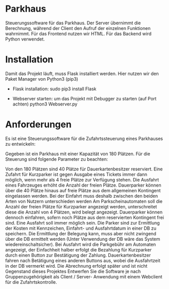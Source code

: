# Parkhaus

Steuerungssoftware für das Parkhaus.
Der Server übernimmt die Berechnung, während der Client den Aufruf der einzelnen Funktionen wahrnimmt.
Für das Frontend nutzen wir HTML. Für das Backend wird Python verwendet.

# Installation

Damit das Projekt läuft, muss Flask installiert werden. Hier nutzen wir den Paket Manager von Python3 (pip3)

- Flask installation:
sudo pip3 install Flask

- Webserver starten:
um das Projekt mit Debugger zu starten (auf Port achten)
python3 Webserver.py 

# Anforderungen

Es ist eine Steuerungssoftware für die Zufahrtssteuerung eines Parkhauses
zu entwickeln:

Gegeben ist ein Parkhaus mit einer Kapazität von 180 Plätzen.
Für die Steuerung sind folgende Parameter zu beachten:

Von den 180 Plätzen sind 40 Plätze für Dauerkartenbesitzer reserviert. 
Eine Zufahrt für Kurzparker ist gegen Ausgabe eines Tickets immer
dann möglich, wenn mehr als 4 freie Plätze zur Verfügung stehen.
Die Ausfahrt eines Fahrzeuges erhöht die Anzahl der freien Plätze.
Dauerparker können über die 40 Plätze hinaus auf freie Plätze 
aus dem allgemeinen Kontingent eingelassen werden. 
Bei der Einfahrt muss deshalb zwischen den beiden Arten von
Nutzern unterschieden werden
Am Parkscheinautomaten soll die Anzahl der freien Plätze für
Kurzparker angezeigt werden, unterschreitet diese die Anzahl von 4
Plätzen, wird belegt angezeigt. Dauerparker können dennoch
einfahren, sofern noch Plätze aus dem reservierten Kontingent frei
sind.
Eine Ausfahrt soll immer möglich sein.
Die Parker sind zur Ermittlung der Kosten mit Kennzeichen, Einfahrt-
und Ausfahrtdatum in einer DB zu speichern.
Die Ermittlung der Belegung kann, muss aber nicht zwingend über
die DB ermittelt werden (Unter Verwendung der DB wäre das
System wiedereinschaltsicher).
Bei Ausfahrt wird die Parkgebühr am Automaten angezeigt, der
Einfachheit halber erfolgt die Bezahlung für Kurzparker durch einen
Button zur Bestätigung der Zahlung.
Dauerkartenbesitzer fahren nach Betätigung eines anderen Buttons
aus, wobei die Ausfahrtzeit in der DB vermerkt wird. Die Abrechnung
erfolgt später und ist nicht Gegenstand dieses Projektes
Entwerfen Sie die Software je nach Gruppenzugehörigkeit als 
Client / Server- Anwendung mit einem Webclient für die Zufahrtskontrolle.
